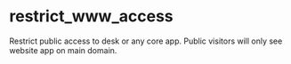 # restrict_www_access
Restrict public access to desk or any core app. Public visitors will only see website app on main domain.